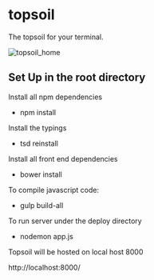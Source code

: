 # topsoil
The topsoil for your terminal.

![topsoil_home](/img/topsoil_home.png?raw=true)

## Set Up in the root directory

Install all npm dependencies

- npm install

Install the typings

- tsd reinstall

Install all front end dependencies

- bower install

To compile javascript code:
- gulp build-all

To run server under the deploy directory 
- nodemon app.js

Topsoil will be hosted on local host 8000

http://localhost:8000/



